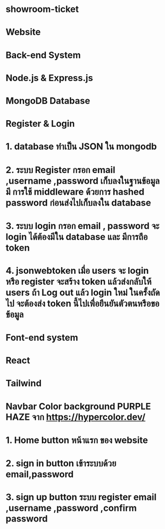 # showroom-ticket

# Website 
# Back-end System 
# Node.js & Express.js 
# MongoDB Database
# Register & Login
# 1. database ทำเป็น JSON ใน mongodb 
# 2. ระบบ Register กรอก email ,username ,password เก็บลงในฐานข้อมูล มี การใช้ middleware ด้วยการ hashed password ก่อนส่งไปเก็บลงใน database
# 3. ระบบ login กรอก email , password จะ login ได้ต้องมีใน database และ มีการถือ token
# 4. jsonwebtoken เมื่อ users จะ login หรือ register จะสร้าง token แล้วส่งกลับให้ users ถ้า Log out แล้ว login ใหม่ ในครั้งถัดไป จะต้องส่ง token นี้ไปเพื่อยืนยันตัวตนหรือขอข้อมูล

# Font-end system 
# React
# Tailwind
# Navbar Color background PURPLE HAZE จาก https://hypercolor.dev/
# 1. Home button หน้าแรก ของ website 
# 2. sign in button เข้าระบบด้วย email,password
# 3. sign up button ระบบ register email ,username ,password ,confirm password 

